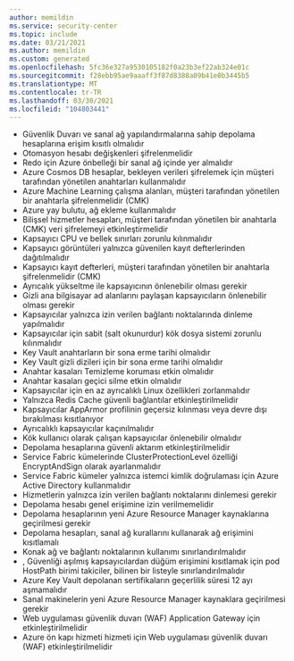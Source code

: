 ```yaml
---
author: memildin
ms.service: security-center
ms.topic: include
ms.date: 03/21/2021
ms.author: memildin
ms.custom: generated
ms.openlocfilehash: 5fc36e327a9530105182f0a23b3ef22ab324e01c
ms.sourcegitcommit: f28ebb95ae9aaaff3f87d8388a09b41e0b3445b5
ms.translationtype: MT
ms.contentlocale: tr-TR
ms.lasthandoff: 03/30/2021
ms.locfileid: "104803441"
---
```

- Güvenlik Duvarı ve sanal ağ yapılandırmalarına sahip depolama hesaplarına erişim kısıtlı olmalıdır
- Otomasyon hesabı değişkenleri şifrelenmelidir
- Redo için Azure önbelleği bir sanal ağ içinde yer almalıdır
- Azure Cosmos DB hesaplar, bekleyen verileri şifrelemek için müşteri tarafından yönetilen anahtarları kullanmalıdır
- Azure Machine Learning çalışma alanları, müşteri tarafından yönetilen bir anahtarla şifrelenmelidir (CMK)
- Azure yay bulutu, ağ ekleme kullanmalıdır
- Bilişsel hizmetler hesapları, müşteri tarafından yönetilen bir anahtarla (CMK) veri şifrelemeyi etkinleştirmelidir
- Kapsayıcı CPU ve bellek sınırları zorunlu kılınmalıdır
- Kapsayıcı görüntüleri yalnızca güvenilen kayıt defterlerinden dağıtılmalıdır
- Kapsayıcı kayıt defterleri, müşteri tarafından yönetilen bir anahtarla şifrelenmelidir (CMK)
- Ayrıcalık yükseltme ile kapsayıcının önlenebilir olması gerekir
- Gizli ana bilgisayar ad alanlarını paylaşan kapsayıcıların önlenebilir olması gerekir
- Kapsayıcılar yalnızca izin verilen bağlantı noktalarında dinleme yapılmalıdır
- Kapsayıcılar için sabit (salt okunurdur) kök dosya sistemi zorunlu kılınmalıdır
- Key Vault anahtarların bir sona erme tarihi olmalıdır
- Key Vault gizli dizileri için bir sona erme tarihi olmalıdır
- Anahtar kasaları Temizleme koruması etkin olmalıdır
- Anahtar kasaları geçici silme etkin olmalıdır
- Kapsayıcılar için en az ayrıcalıklı Linux özellikleri zorlanmalıdır
- Yalnızca Redis Cache güvenli bağlantılar etkinleştirilmelidir
- Kapsayıcılar AppArmor profilinin geçersiz kılınması veya devre dışı bırakılması kısıtlanıyor
- Ayrıcalıklı kapsayıcılar kaçınılmalıdır
- Kök kullanıcı olarak çalışan kapsayıcılar önlenebilir olmalıdır
- Depolama hesaplarına güvenli aktarım etkinleştirilmelidir
- Service Fabric kümelerinde ClusterProtectionLevel özelliği EncryptAndSign olarak ayarlanmalıdır
- Service Fabric kümeler yalnızca istemci kimlik doğrulaması için Azure Active Directory kullanmalıdır
- Hizmetlerin yalnızca izin verilen bağlantı noktalarını dinlemesi gerekir
- Depolama hesabı genel erişimine izin verilmemelidir
- Depolama hesaplarının yeni Azure Resource Manager kaynaklarına geçirilmesi gerekir
- Depolama hesapları, sanal ağ kurallarını kullanarak ağ erişimini kısıtlamalı
- Konak ağ ve bağlantı noktalarının kullanımı sınırlandırılmalıdır
- , Güvenliği aşılmış kapsayıcılardan düğüm erişimini kısıtlamak için pod HostPath birimi takiciler, bilinen bir listeyle sınırlandırılmalıdır
- Azure Key Vault depolanan sertifikaların geçerlilik süresi 12 ayı aşmamalıdır
- Sanal makinelerin yeni Azure Resource Manager kaynaklara geçirilmesi gerekir
- Web uygulaması güvenlik duvarı (WAF) Application Gateway için etkinleştirilmelidir
- Azure ön kapı hizmeti hizmeti için Web uygulaması güvenlik duvarı (WAF) etkinleştirilmelidir

